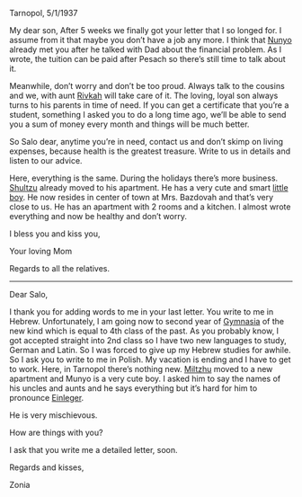 Tarnopol, 5/1/1937

My dear son, After 5 weeks we finally got your letter that I so longed for. I assume from it that maybe you don’t have a job any more. I think that <a href="#" title="a relative">Nunyo</a> already met you after he talked with Dad about the financial problem. As I wrote, the tuition can be paid after Pesach so there’s still time to talk about it.

Meanwhile, don’t worry and don’t be too proud. Always talk to the cousins and we, with aunt <a href="#" title="Saba had relatives who came to Palestine">Rivkah</a> will take care of it. The loving, loyal son always turns to his parents in time of need. If you can get a certificate that you’re a student, something I asked you to do a long time ago, we’ll be able to send you a sum of money every month and things will be much better.

So Salo dear, anytime you’re in need, contact us and don’t skimp on living expenses, because health is the greatest treasure. Write to us in details and listen to our advice.

Here, everything is the same. During the holidays there’s more business. <a href="#" title="Shmuel- Saba’s brother">Shultzu</a> already moved to his apartment. He has a very cute and smart <a href="#" title="Munyo was born in 1935">little boy</a>. He now resides in center of town at Mrs. Bazdovah and that’s very close to us. He has an apartment with 2 rooms and a kitchen.
I almost wrote everything and now be healthy and don’t worry.

I bless you and kiss you,

Your loving Mom

Regards to all the relatives.

-----

Dear Salo,

I thank you for adding words to me in your last letter. You write to me in Hebrew. Unfortunately, I am going now to second year of <a href="#" title="high school">Gymnasia</a> of the new kind which is equal to 4th class of the past. As you probably know, I got accepted straight into 2nd class so I have two new languages to study, German and Latin. So I was forced to give up my Hebrew studies for awhile. So I ask you to write to me in Polish. My vacation is ending and I have to get to work. Here, in Tarnopol there’s nothing new. <a href="#" title="Saba's brother">Miltzhu</a> moved to a new apartment and Munyo is a very cute boy. I asked him to say the names of his uncles and aunts and he says everything but it’s hard for him to pronounce <a href="#" title="Saba’s last name before he changed it to Yoeli">Einleger</a>.

He is very mischievous.

How are things with you?

I ask that you write me a detailed letter, soon.

Regards and kisses,

Zonia
